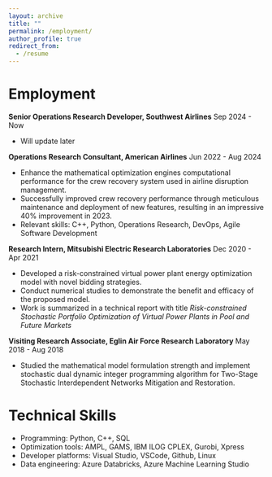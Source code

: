 ```yaml
---
layout: archive
title: ""
permalink: /employment/
author_profile: true
redirect_from:
  - /resume
---
```


Employment
======

**Senior Operations Research Developer, Southwest Airlines**  Sep 2024 - Now
- Will update later

**Operations Research Consultant, American Airlines**  Jun 2022 - Aug 2024
- Enhance the mathematical optimization engines computational performance for the crew recovery system used in airline disruption management.
- Successfully improved crew recovery performance through meticulous maintenance and deployment of new features, resulting in an impressive 40% improvement in 2023.
- Relevant skills: C++, Python, Operations Research, DevOps, Agile Software Development

**Research Intern, Mitsubishi Electric Research Laboratories**  Dec 2020 - Apr 2021
- Developed a risk-constrained virtual power plant energy optimization model with novel bidding strategies. 
- Conduct numerical studies to demonstrate the benefit and efficacy of the proposed model.
- Work is summarized in a technical report with title _Risk-constrained Stochastic Portfolio Optimization of Virtual Power Plants in Pool and Future Markets_

**Visiting Research Associate, Eglin Air Force Research Laboratory** May 2018 - Aug 2018
- Studied the mathematical model formulation strength and implement stochastic dual dynamic integer programming algorithm for Two-Stage Stochastic Interdependent Networks Mitigation and Restoration.

Technical Skills
======
- Programming: Python, C++, SQL
- Optimization tools: AMPL, GAMS, IBM ILOG CPLEX, Gurobi, Xpress
- Developer platforms: Visual Studio, VSCode, Github, Linux
- Data engineering: Azure Databricks, Azure Machine Learning Studio